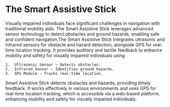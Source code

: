 # The Smart Assistive Stick

Visually impaired individuals face significant challenges in navigation with traditional mobility aids. The Smart Assistive Stick leverages advanced sensor technology to detect obstacles and ground hazards, enabling safe and confident navigation,The Smart Assistive Stick integrates ultrasonic and infrared sensors for obstacle and hazard detection, alongside GPS for real-time location tracking. It provides auditory and tactile feedback to enhance mobility and safety for visually impaired individuals using

	1.	Ultrasonic Sensor – Detects obstacles.
	2.	Infrared Sensor – Identifies ground hazards.
	3.	GPS Module – Tracks real-time location.
 
Smart Assistive Stick detects obstacles and hazards, providing timely feedback. It works effectively in various environments and uses GPS for real-time location tracking, which is accessible via a web-based platform, enhancing mobility and safety for visually impaired individuals.

